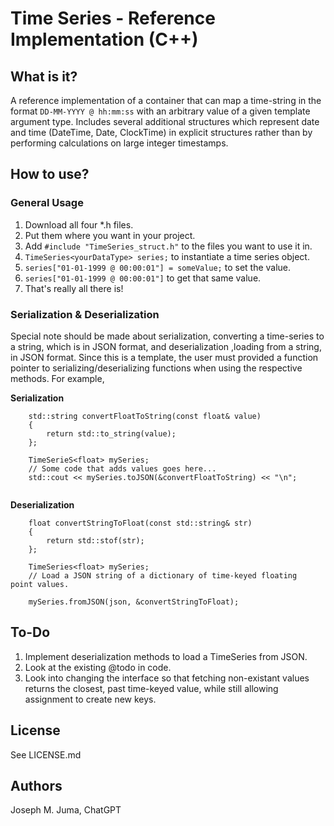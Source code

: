 # Time Series - Reference Implementation (C++)

## What is it?
A reference implementation of a container that can map a time-string in 
the format `DD-MM-YYYY @ hh:mm:ss` with an arbitrary value of a given 
template argument type. Includes several additional structures which 
represent date and time (DateTime, Date, ClockTime) in explicit 
structures rather than by performing calculations on large integer 
timestamps.

## How to use?
### General Usage
1. Download all four *.h files.
2. Put them where you want in your project.
3. Add `#include "TimeSeries_struct.h"` to the files you want to use it 
in.
4. `TimeSeries<yourDataType> series;` to instantiate a time series 
object.
5. `series["01-01-1999 @ 00:00:01"] = someValue;` to set the value.
6. `series["01-01-1999 @ 00:00:01"]` to get that same value.
7. That's really all there is!

### Serialization & Deserialization
Special note should be made about serialization, converting a 
time-series to a string, which is in JSON format, and deserialization 
,loading from a string, in JSON format. Since this is a template, the 
user must provided a function pointer to serializing/deserializing 
functions when using the respective methods. For example,

**Serialization**
```
	std::string convertFloatToString(const float& value)
	{
		return std::to_string(value);
	};
	
	TimeSerieS<float> mySeries;
	// Some code that adds values goes here...
	std::cout << mySeries.toJSON(&convertFloatToString) << "\n";
	
```
**Deserialization**
```
	float convertStringToFloat(const std::string& str)
	{
		return std::stof(str);
	};
	
	TimeSeries<float> mySeries;
	// Load a JSON string of a dictionary of time-keyed floating 
point values.
	
	mySeries.fromJSON(json, &convertStringToFloat);
```

## To-Do
1. Implement deserialization methods to load a TimeSeries from JSON.
2. Look at the existing @todo in code.
3. Look into changing the interface so that fetching non-existant values 
returns the closest, past time-keyed value, while still allowing 
assignment to create new keys.

## License
See LICENSE.md

## Authors
Joseph M. Juma, ChatGPT
